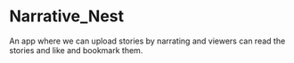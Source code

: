 # Narrative_Nest
An app where we can upload stories by narrating and viewers can read the stories and like and bookmark them.
